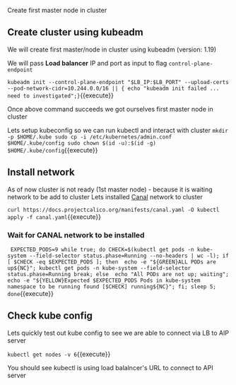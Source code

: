 Create first master node in cluster 

## Create cluster using kubeadm

We will create first master/node in cluster using kubeadm (version:
1.19)

We will pass **Load balancer** IP and port as input to flag `control-plane-endpoint`

`kubeadm init --control-plane-endpoint "$LB_IP:$LB_PORT" --upload-certs --pod-network-cidr=10.244.0.0/16 || { echo "kubeadm init failed ... need to investigated";}`{{execute}}

Once above command succeeds we got ourselves first master node in cluster 

Lets setup kubeconfig so we can run kubectl and interact with cluster 
`
mkdir -p $HOME/.kube
sudo cp -i /etc/kubernetes/admin.conf $HOME/.kube/config
sudo chown $(id -u):$(id -g) $HOME/.kube/config
`{{execute}}

## Install network 

As of now cluster is not ready (1st master node) - because it is waiting network to be add to cluster
Lets installed [Canal](https://docs.projectcalico.org/getting-started/kubernetes/flannel/flannel) network to cluster 

`
curl https://docs.projectcalico.org/manifests/canal.yaml -O
kubectl apply -f canal.yaml
`{{execute}}

### Wait for CANAL network to be installed 

`
EXPECTED_PODS=9
while true;
  do CHECK=$(kubectl get pods -n kube-system --field-selector status.phase=Running --no-headers | wc -l);
   if [ $CHECK -eq $EXPECTED_PODS ];
     then 
          echo -e "${GREEN}ALL PODs are up${NC}";
          kubectl get pods -n kube-system --field-selector status.phase=Running
          break;
     else 
          echo "All PODs are not up; waiting";
          echo -e "${YELLOW}Expected $EXPECTED_PODS Pods in kube-system namespace to be running found [$CHECK] running${NC}";
   fi;
   sleep 5;
done`{{execute}}

## Check kube config 

Lets quickly test out kube config to see we are able to connect via LB to AIP server 

`kubectl get nodes -v 6`{{execute}}

You should see kubectl is using load balalncer's URL to connect to API server